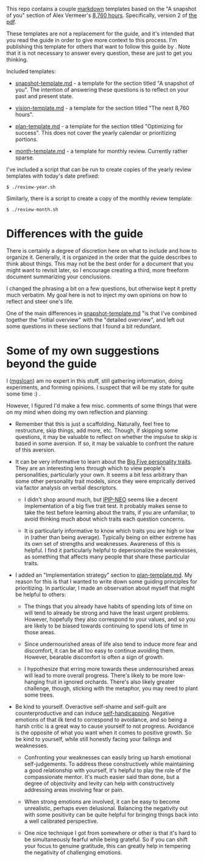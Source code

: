 This repo contains a couple [markdown] templates based on the "A snapshot of
you" section of Alex Vermeer's [8,760 hours]. Specifically, version 2 of [the
pdf].

[8,760 hours]: https://alexvermeer.com/8760hours/
[the pdf]:     https://drive.google.com/file/d/0B2PaeRjVqAN7MngxTXFPQkpLVjg/view
[markdown]:    https://daringfireball.net/projects/markdown/

These templates are not a replacement for the guide, and it's intended that you
read the guide in order to give more context to this process. I'm publishing
this template for others that want to follow this guide by . Note that it is not
necessary to answer every question, these are just to get you thinking.

Included templates:

* [snapshot-template.md][] - a template for the section titled "A snapshot of
  you". The intention of answering these questions is to reflect on your past
  and present state.

* [vision-template.md][] - a template for the section titled "The next 8,760
  hours".

- [plan-template.md][] - a template for the section titled "Optimizing for
  success". This does not cover the yearly calendar or prioritizing portions.

- [month-template.md][] - a template for monthly review. Currently rather
  sparse.

I've included a script that can be run to create copies of the yearly review
templates with today's date prefixed:

```
$ ./review-year.sh
```

Similarly, there is a script to create a copy of the monthly review template:

```
$ ./review-month.sh
```

# Differences with the guide

There is certainly a degree of discretion here on what to include and how to
organize it. Generally, it is organized in the order that the guide describes to
think about things. This may not be the best order for a document that you might
want to revisit later, so I encourage creating a third, more freeform document
summarizing your conclusions.

I changed the phrasing a bit on a few questions, but otherwise kept it pretty
much verbatim. My goal here is not to inject my own opinions on how to reflect
and steer one's life.

One of the main differences in [snapshot-template.md][] "is that I've combined
together the "initial overview" with the "detailed overview", and left out some
questions in these sections that I found a bit redundant.

# Some of my own suggestions beyond the guide

I ([mgsloan][]) am no expert in this stuff, still gathering information, doing
experiments, and forming opinions. I suspect that will be my state for quite
some time :) .

However, I figured I'd make a few misc. comments of some things that were on my
mind when doing my own reflection and planning:

* Remember that this is just a scaffolding. Naturally, feel free to restructure,
  skip things, add more, etc. Though, if skipping some questions, it may be
  valuable to reflect on whether the impulse to skip is based in some aversion.
  If so, it may be valuable to confront the nature of this aversion.

* It can be very informative to learn about the [Big Five personality traits][].
  They are an interesting lens through which to view people's personalities,
  particularly your own. It seems a bit less arbitrary than some other
  personality trait models, since they were emprically derived via factor
  analysis on verbal descriptors.

  - I didn't shop around much, but [IPIP-NEO][] seems like a decent
    implementation of a big five trait test. It probably makes sense to take the
    test before learning about the traits, if you are unfamiliar, to avoid
    thinking much about which traits each question concerns.

  - It is particularly informative to know which traits you are high or low in
    (rather than being average). Typically being on either extreme has its own
    set of strengths and weaknesses. Awareness of this is helpful. I find it
    particularly helpful to depersonalize the weaknesses, as something that
    affects many people that share these particular traits.

* I added an "Implementation strategy" section to [plan-template.md][]. My
  reason for this is that I wanted to write down some guiding principles for
  prioritizing. In particular, I made an observation about myself that might be
  helpful to others:

  - The things that you already have habits of spending lots of time on will
    tend to already be strong and have the least urgent problems. However,
    hopefully they also correspond to your values, and so you are likely to be
    biased towards continuing to spend lots of time in those areas.

  - Since undernourished areas of life also tend to induce more fear and
    discomfort, it can be all too easy to continue avoiding them. However,
    bearable discomfort is often a sign of growth.

  - I hypothesize that erring more towards these undernourished areas will lead
    to more overall progress. There's likely to be more low-hanging fruit in
    ignored orchards. There's also likely greater challenge, though, sticking
    with the metaphor, you may need to plant some trees.

* Be kind to yourself. Overactive self-shame and self-guilt are
  counterproductive and can induce [self-handicapping][]. Negative emotions of
  that ilk tend to correspond to avoidance, and so being a harsh critic is a
  great way to cause yourself to not progress. Avoidance is the opposite of what
  you want when it comes to positive growth. So be kind to yourself, while still
  honestly facing your failings and weaknesses.

    - Confronting your weaknesses can easily bring up harsh emotional
      self-judgements. To address these constructively while maintaining a good
      relationship with yourself, it's helpful to play the role of the
      compassionate mentor. It's much easier said than done, but a degree of
      objectivity and levity can help with constructively addressing areas
      involving fear or pain.

    - When strong emotions are involved, it can be easy to become unrealistic,
      perhaps even delusional. Balancing the negativity out with some positivity
      can be quite helpful for bringing things back into a well calibrated
      perspective.

    - One nice technique I got from somewhere or other is that it's
      hard to be simultaneously fearful while being grateful. So if you can
      shift your focus to genuine gratitude, this can greatly help in tempering
      the negativity of challenging emotions.

[Big Five personality traits]: https://en.wikipedia.org/wiki/Big_Five_personality_traits
[IPIP-NEO]: http://www.personal.psu.edu/~j5j/IPIP/
[self-handicapping]: https://en.wikipedia.org/wiki/Self-handicapping
[snapshot-template.md]: snapshot-template.md
[vision-template.md]: vision-template.md
[plan-template.md]: plan-template.md
[month-template.md]: month-template.md
[mgsloan]: https://github.com/mgsloan
